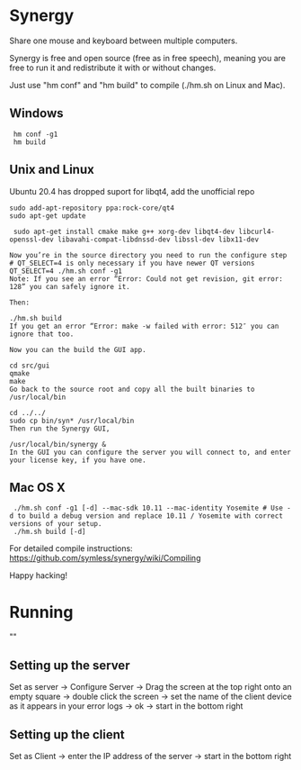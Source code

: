 Synergy
=======

Share one mouse and keyboard between multiple computers.

Synergy is free and open source (free as in free speech),
meaning you are free to run it and redistribute it with
or without changes.

Just use "hm conf" and "hm build" to compile (./hm.sh on
Linux and Mac).

## Windows
```
 hm conf -g1
 hm build
 ```
## Unix and Linux
Ubuntu 20.4 has dropped suport for libqt4, add the unofficial repo
```
sudo add-apt-repository ppa:rock-core/qt4
sudo apt-get update

 sudo apt-get install cmake make g++ xorg-dev libqt4-dev libcurl4-openssl-dev libavahi-compat-libdnssd-dev libssl-dev libx11-dev

Now you’re in the source directory you need to run the configure step
# QT_SELECT=4 is only necessary if you have newer QT versions
QT_SELECT=4 ./hm.sh conf -g1
Note: If you see an error “Error: Could not get revision, git error: 128” you can safely ignore it.

Then:

./hm.sh build
If you get an error “Error: make -w failed with error: 512″ you can ignore that too.

Now you can the build the GUI app.

cd src/gui
qmake
make
Go back to the source root and copy all the built binaries to /usr/local/bin

cd ../../
sudo cp bin/syn* /usr/local/bin
Then run the Synergy GUI,

/usr/local/bin/synergy &
In the GUI you can configure the server you will connect to, and enter your license key, if you have one.

 ```
## Mac OS X
```
 ./hm.sh conf -g1 [-d] --mac-sdk 10.11 --mac-identity Yosemite # Use -d to build a debug version and replace 10.11 / Yosemite with correct versions of your setup.
 ./hm.sh build [-d]
 ```

For detailed compile instructions:
https://github.com/symless/synergy/wiki/Compiling

Happy hacking!

# Running
""
## Setting up the server
Set as server -> Configure Server -> Drag the screen at the top right onto an empty square -> double click the screen -> set the name of the client device as it appears in your error logs -> ok -> start in the bottom right

## Setting up the client
Set as Client -> enter the IP address of the server -> start in the bottom right
